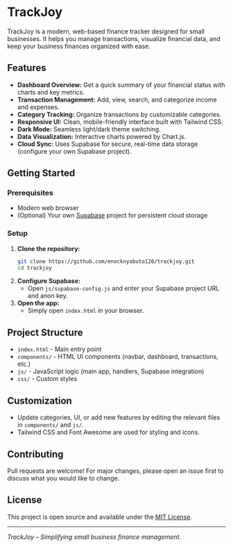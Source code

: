 # TrackJoy

TrackJoy is a modern, web-based finance tracker designed for small businesses. It helps you manage transactions, visualize financial data, and keep your business finances organized with ease.

## Features

- **Dashboard Overview:** Get a quick summary of your financial status with charts and key metrics.
- **Transaction Management:** Add, view, search, and categorize income and expenses.
- **Category Tracking:** Organize transactions by customizable categories.
- **Responsive UI:** Clean, mobile-friendly interface built with Tailwind CSS.
- **Dark Mode:** Seamless light/dark theme switching.
- **Data Visualization:** Interactive charts powered by Chart.js.
- **Cloud Sync:** Uses Supabase for secure, real-time data storage (configure your own Supabase project).

## Getting Started

### Prerequisites
- Modern web browser
- (Optional) Your own [Supabase](https://supabase.com/) project for persistent cloud storage

### Setup
1. **Clone the repository:**
   ```bash
   git clone https://github.com/enocknyabuto126/trackjoy.git
   cd trackjoy
   ```
2. **Configure Supabase:**
   - Open `js/supabase-config.js` and enter your Supabase project URL and anon key.
3. **Open the app:**
   - Simply open `index.html` in your browser.

## Project Structure

- `index.html` - Main entry point
- `components/` - HTML UI components (navbar, dashboard, transactions, etc.)
- `js/` - JavaScript logic (main app, handlers, Supabase integration)
- `css/` - Custom styles

## Customization
- Update categories, UI, or add new features by editing the relevant files in `components/` and `js/`.
- Tailwind CSS and Font Awesome are used for styling and icons.

## Contributing
Pull requests are welcome! For major changes, please open an issue first to discuss what you would like to change.

## License
This project is open source and available under the [MIT License](LICENSE).

---

*TrackJoy – Simplifying small business finance management.*